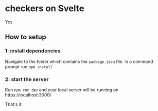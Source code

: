 # checkers on Svelte
Yes

## How to setup
### 1: install dependencies
Navigate to the folder which contains the `package.json` file. In a command prompt run `npm install`
### 2: start the server
Run `npm run dev` and your local server will be running on https://localhost:3000/

That's it